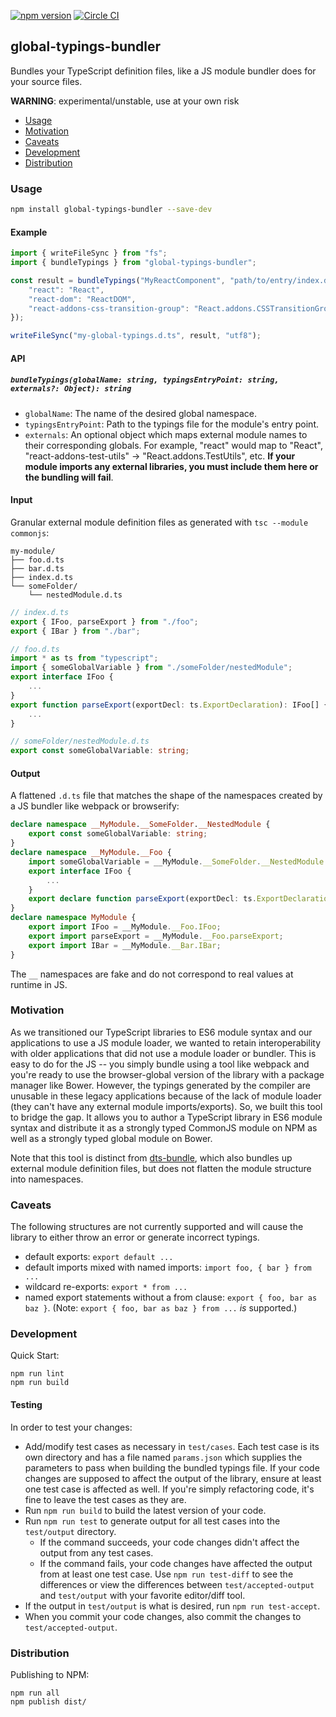 [![npm version](https://badge.fury.io/js/global-typings-bundler.svg)](https://badge.fury.io/js/global-typings-bundler)
[![Circle CI](https://circleci.com/gh/palantir/global-typings-bundler.svg?style=svg&circle-token=7aa0422260d471482bcbc9719d609e530f32ccda)](https://circleci.com/gh/palantir/global-typings-bundler)

## global-typings-bundler 

Bundles your TypeScript definition files, like a JS module bundler does for your source files.

**WARNING**: experimental/unstable, use at your own risk

* [Usage](#usage)
* [Motivation](#motivation)
* [Caveats](#caveats)
* [Development](#development)
* [Distribution](#distribution)

### Usage

```sh
npm install global-typings-bundler --save-dev
```

#### Example

```ts
import { writeFileSync } from "fs";
import { bundleTypings } from "global-typings-bundler";

const result = bundleTypings("MyReactComponent", "path/to/entry/index.d.ts", {
    "react": "React",
    "react-dom": "ReactDOM",
    "react-addons-css-transition-group": "React.addons.CSSTransitionGroup",
});

writeFileSync("my-global-typings.d.ts", result, "utf8");
```

#### API

##### `bundleTypings(globalName: string, typingsEntryPoint: string, externals?: Object): string`

- `globalName`: The name of the desired global namespace.
- `typingsEntryPoint`: Path to the typings file for the module's entry point.
- `externals`: An optional object which maps external module names to their corresponding globals.
  For example, "react" would map to "React", "react-addons-test-utils" -> "React.addons.TestUtils", etc.
  __If your module imports any external libraries, you must include them here or the bundling will fail__.

#### Input

Granular external module definition files as generated with `tsc --module commonjs`:

```
my-module/
├── foo.d.ts
├── bar.d.ts
├── index.d.ts
└── someFolder/
    └── nestedModule.d.ts
```

```ts
// index.d.ts
export { IFoo, parseExport } from "./foo";
export { IBar } from "./bar";
```

```ts
// foo.d.ts
import * as ts from "typescript";
import { someGlobalVariable } from "./someFolder/nestedModule";
export interface IFoo {
    ...
}
export function parseExport(exportDecl: ts.ExportDeclaration): IFoo[] {
    ...
}
```

```ts
// someFolder/nestedModule.d.ts
export const someGlobalVariable: string;
```

#### Output

A flattened `.d.ts` file that matches the shape of the namespaces created by a JS bundler like webpack or browserify:

```ts
declare namespace __MyModule.__SomeFolder.__NestedModule {
    export const someGlobalVariable: string;
}
declare namespace __MyModule.__Foo {
    import someGlobalVariable = __MyModule.__SomeFolder.__NestedModule.someGlobalVariable;
    export interface IFoo {
        ...
    }
    export declare function parseExport(exportDecl: ts.ExportDeclaration): IFoo[];
}
declare namespace MyModule {
    export import IFoo = __MyModule.__Foo.IFoo;
    export import parseExport = __MyModule.__Foo.parseExport;
    export import IBar = __MyModule.__Bar.IBar;
}
```

The `__` namespaces are fake and do not correspond to real values at runtime in JS.

### Motivation

As we transitioned our TypeScript libraries to ES6 module syntax and our applications to use a JS module loader,
we wanted to retain interoperability with older applications that did not use a module loader or bundler. This
is easy to do for the JS -- you simply bundle using a tool like webpack and you're ready to use the browser-global
version of the library with a package manager like Bower. However, the typings generated by the compiler are unusable
in these legacy applications because of the lack of module loader (they can't have any external module imports/exports).
So, we built this tool to bridge the gap. It allows you to author a TypeScript library in ES6 module syntax and
distribute it as a strongly typed CommonJS module on NPM as well as a strongly typed global module on Bower.

Note that this tool is distinct from [dts-bundle](https://github.com/TypeStrong/dts-bundle), which also bundles up
external module definition files, but does not flatten the module structure into namespaces.

### Caveats

The following structures are not currently supported and will cause the library to either throw an error or generate incorrect typings.

* default exports: `export default ...`
* default imports mixed with named imports: `import foo, { bar } from ...`
* wildcard re-exports: `export * from ...`
* named export statements without a from clause: `export { foo, bar as baz }`. (Note: `export { foo, bar as baz } from ...` _is_ supported.)

### Development

Quick Start:

```
npm run lint
npm run build
```

#### Testing

In order to test your changes:

* Add/modify test cases as necessary in `test/cases`. Each test case is its own directory
  and has a file named `params.json` which supplies the parameters to pass when building the bundled typings file.
  If your code changes are supposed to affect the output of the library, ensure at least one test case is affected
  as well. If you're simply refactoring code, it's fine to leave the test cases as they are.
* Run `npm run build` to build the latest version of your code.
* Run `npm run test` to generate output for all test cases into the `test/output` directory.
    * If the command succeeds, your code changes didn't affect the output from any test cases.
    * If the command fails, your code changes have affected the output from at least one test case.
      Use `npm run test-diff` to see the differences or view the differences between
      `test/accepted-output` and `test/output` with your favorite editor/diff tool.
* If the output in `test/output` is what is desired, run `npm run test-accept`.
* When you commit your code changes, also commit the changes to `test/accepted-output`.


### Distribution

Publishing to NPM:

```
npm run all
npm publish dist/
```
